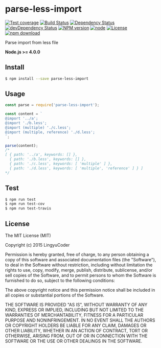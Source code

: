 # parse-less-import

[![Test coverage](https://img.shields.io/coveralls/LingyuCoder/parse-less-import.svg?style=flat-square)](https://coveralls.io/r/LingyuCoder/parse-less-import?branch=master)
[![Build Status](https://travis-ci.org/LingyuCoder/parse-less-import.png)](https://travis-ci.org/LingyuCoder/parse-less-import)
[![Dependency Status](https://david-dm.org/LingyuCoder/parse-less-import.svg)](https://david-dm.org/LingyuCoder/parse-less-import)
[![devDependency Status](https://david-dm.org/LingyuCoder/parse-less-import/dev-status.svg)](https://david-dm.org/LingyuCoder/parse-less-import#info=devDependencies)
[![NPM version](http://img.shields.io/npm/v/parse-less-import.svg?style=flat-square)](http://npmjs.org/package/parse-less-import)
[![node](https://img.shields.io/badge/node.js-%3E=_4.0-green.svg?style=flat-square)](http://nodejs.org/download/)
[![License](http://img.shields.io/npm/l/parse-less-import.svg?style=flat-square)](LICENSE)
[![npm download](https://img.shields.io/npm/dm/parse-less-import.svg?style=flat-square)](https://npmjs.org/package/parse-less-import)

Parse import from less file

**Node.js >= 4.0.0**

## Install

```bash
$ npm install --save parse-less-import
```

## Usage

```javascript
const parse = require('parse-less-import');

const content = `
@import '../a';
@import './b.less';
@import (multiple) './c.less';
@import (multiple, reference) './d.less';
`;

parse(content);
/*
[ { path: '../a', keywords: [] },
  { path: './b.less', keywords: [] },
  { path: './c.less', keywords: [ 'multiple' ] },
  { path: './d.less', keywords: [ 'multiple', 'reference' ] } ]
*/
```

## Test

```bash
$ npm run test
$ npm run test-cov
$ npm run test-travis
```

## License

The MIT License (MIT)

Copyright (c) 2015 LingyuCoder

Permission is hereby granted, free of charge, to any person obtaining a copy
of this software and associated documentation files (the "Software"), to deal
in the Software without restriction, including without limitation the rights
to use, copy, modify, merge, publish, distribute, sublicense, and/or sell
copies of the Software, and to permit persons to whom the Software is
furnished to do so, subject to the following conditions:

The above copyright notice and this permission notice shall be included in all
copies or substantial portions of the Software.

THE SOFTWARE IS PROVIDED "AS IS", WITHOUT WARRANTY OF ANY KIND, EXPRESS OR
IMPLIED, INCLUDING BUT NOT LIMITED TO THE WARRANTIES OF MERCHANTABILITY,
FITNESS FOR A PARTICULAR PURPOSE AND NONINFRINGEMENT. IN NO EVENT SHALL THE
AUTHORS OR COPYRIGHT HOLDERS BE LIABLE FOR ANY CLAIM, DAMAGES OR OTHER
LIABILITY, WHETHER IN AN ACTION OF CONTRACT, TORT OR OTHERWISE, ARISING FROM,
OUT OF OR IN CONNECTION WITH THE SOFTWARE OR THE USE OR OTHER DEALINGS IN THE
SOFTWARE.
